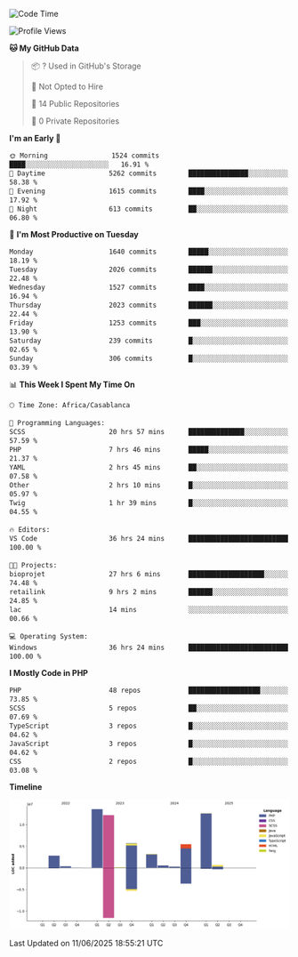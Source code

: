 <!--START_SECTION:waka-->
![Code Time](http://img.shields.io/badge/Code%20Time-6%2C185%20hrs%2051%20mins-blue)

![Profile Views](http://img.shields.io/badge/Profile%20Views-10-blue)

**🐱 My GitHub Data** 

> 📦 ? Used in GitHub's Storage 
 > 
> 🚫 Not Opted to Hire
 > 
> 📜 14 Public Repositories 
 > 
> 🔑 0 Private Repositories 
 > 
**I'm an Early 🐤** 

```text
🌞 Morning                1524 commits        ████░░░░░░░░░░░░░░░░░░░░░   16.91 % 
🌆 Daytime                5262 commits        ███████████████░░░░░░░░░░   58.38 % 
🌃 Evening                1615 commits        ████░░░░░░░░░░░░░░░░░░░░░   17.92 % 
🌙 Night                  613 commits         ██░░░░░░░░░░░░░░░░░░░░░░░   06.80 % 
```
📅 **I'm Most Productive on Tuesday** 

```text
Monday                   1640 commits        █████░░░░░░░░░░░░░░░░░░░░   18.19 % 
Tuesday                  2026 commits        ██████░░░░░░░░░░░░░░░░░░░   22.48 % 
Wednesday                1527 commits        ████░░░░░░░░░░░░░░░░░░░░░   16.94 % 
Thursday                 2023 commits        ██████░░░░░░░░░░░░░░░░░░░   22.44 % 
Friday                   1253 commits        ███░░░░░░░░░░░░░░░░░░░░░░   13.90 % 
Saturday                 239 commits         █░░░░░░░░░░░░░░░░░░░░░░░░   02.65 % 
Sunday                   306 commits         █░░░░░░░░░░░░░░░░░░░░░░░░   03.39 % 
```


📊 **This Week I Spent My Time On** 

```text
🕑︎ Time Zone: Africa/Casablanca

💬 Programming Languages: 
SCSS                     20 hrs 57 mins      ██████████████░░░░░░░░░░░   57.59 % 
PHP                      7 hrs 46 mins       █████░░░░░░░░░░░░░░░░░░░░   21.37 % 
YAML                     2 hrs 45 mins       ██░░░░░░░░░░░░░░░░░░░░░░░   07.58 % 
Other                    2 hrs 10 mins       █░░░░░░░░░░░░░░░░░░░░░░░░   05.97 % 
Twig                     1 hr 39 mins        █░░░░░░░░░░░░░░░░░░░░░░░░   04.55 % 

🔥 Editors: 
VS Code                  36 hrs 24 mins      █████████████████████████   100.00 % 

🐱‍💻 Projects: 
bioprojet                27 hrs 6 mins       ███████████████████░░░░░░   74.48 % 
retailink                9 hrs 2 mins        ██████░░░░░░░░░░░░░░░░░░░   24.85 % 
lac                      14 mins             ░░░░░░░░░░░░░░░░░░░░░░░░░   00.66 % 

💻 Operating System: 
Windows                  36 hrs 24 mins      █████████████████████████   100.00 % 
```

**I Mostly Code in PHP** 

```text
PHP                      48 repos            ██████████████████░░░░░░░   73.85 % 
SCSS                     5 repos             ██░░░░░░░░░░░░░░░░░░░░░░░   07.69 % 
TypeScript               3 repos             █░░░░░░░░░░░░░░░░░░░░░░░░   04.62 % 
JavaScript               3 repos             █░░░░░░░░░░░░░░░░░░░░░░░░   04.62 % 
CSS                      2 repos             █░░░░░░░░░░░░░░░░░░░░░░░░   03.08 % 
```



**Timeline**

![Lines of Code chart](https://raw.githubusercontent.com/tahar-elgunaoui/tahar-elgunaoui/main/assets/bar_graph.png)


 Last Updated on 11/06/2025 18:55:21 UTC
<!--END_SECTION:waka-->
